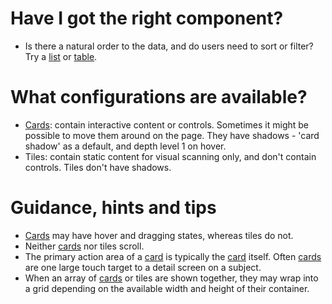 # Have I got the right component?
- Is there a natural order to the data, and do users need to sort or filter? Try a [list](/components/list "List") or [table](/components/table "Table").

# What configurations are available?
- [Cards](/components/card "Card"): contain interactive content or controls. Sometimes it might be possible to move them around on the page. They have shadows - 'card shadow' as a default, and depth level 1 on hover.
- Tiles: contain static content for visual scanning only, and don't contain controls. Tiles don't have shadows.

# Guidance, hints and tips
- [Cards](/components/card "Card") may have hover and dragging states, whereas tiles do not.
- Neither [cards](/components/card "card") nor tiles scroll.
- The primary action area of a [card](/components/card "card") is typically the [card](/components/card "card") itself. Often [cards](/components/card "card") are one large touch target to a detail screen on a subject.
- When an array of [cards](/components/card "card") or tiles are shown together, they may wrap into a grid depending on the available width and height of their container.
